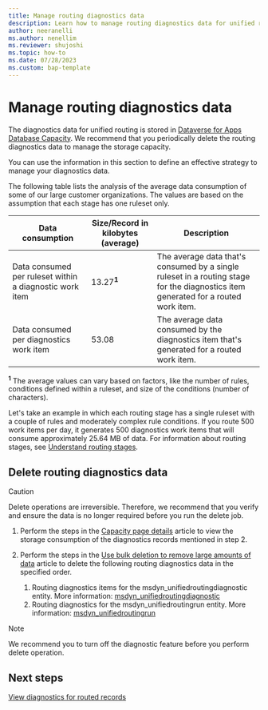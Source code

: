```yaml
---
title: Manage routing diagnostics data
description: Learn how to manage routing diagnostics data for unified routing and archive it periodically to manage storage capacity.
author: neeranelli
ms.author: nenellim
ms.reviewer: shujoshi
ms.topic: how-to
ms.date: 07/28/2023
ms.custom: bap-template
---
```


# Manage routing diagnostics data

The diagnostics data for unified routing is stored in [Dataverse for Apps Database Capacity](/power-platform/admin/capacity-storage). We recommend that you periodically delete the routing diagnostics data to manage the storage capacity.

You can use the information in this section to define an effective strategy to manage your diagnostics data.

The following table lists the analysis of the average data consumption of some of our large customer organizations. The values are based on the assumption that each stage has one ruleset only.

| Data consumption | Size/Record in kilobytes (average) | Description |
|--------|-----------|-------------|
| Data consumed per ruleset within a diagnostic work item | 13.27<sup>**1**</sup> | The average data that's consumed by a single ruleset in a routing stage for the diagnostics item generated for a routed work item. |
| Data consumed per diagnostics work item | 53.08 | The average data consumed by the diagnostics item that's generated for a routed work item. |

<sup>**1**</sup> The average values can vary based on factors, like the number of rules, conditions defined within a ruleset, and size of the conditions (number of characters).

Let's take an example in which each routing stage has a single ruleset with a couple of rules and moderately complex rule conditions. If you route 500 work items per day, it generates 500 diagnostics work items that will consume approximately 25.64 MB of data. For information about routing stages, see [Understand routing stages](unified-routing-diagnostics.md#understand-routing-stages-and-diagnostics).

## Delete routing diagnostics data

> [!CAUTION]
> Delete operations are irreversible. Therefore, we recommend that you verify and ensure the data is no longer required before you run the delete job.

1. Perform the steps in the [Capacity page details](/power-platform/admin/capacity-storage#capacity-page-details) article to view the storage consumption of the diagnostics records mentioned in step 2.

1. Perform the steps in the [Use bulk deletion to remove large amounts of data](/power-platform/admin/delete-bulk-records) article to delete the following routing diagnostics data in the specified order.

   1. Routing diagnostics items for the msdyn_unifiedroutingdiagnostic entity. More information: [msdyn_unifiedroutingdiagnostic](developer/reference/entities/msdyn_unifiedroutingdiagnostic.md)
   1. Routing diagnostics for the msdyn_unifiedroutingrun entity. More information: [msdyn_unifiedroutingrun](developer/reference/entities/msdyn_unifiedroutingrun.md)

> [!NOTE]
> We recommend you to turn off the diagnostic feature before you perform delete operation.

## Next steps

[View diagnostics for routed records](unified-routing-diagnostics.md)  
